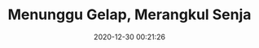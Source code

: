 ---
title: "Menunggu Gelap, Merangkul Senja"
slug: 'menunggu-gelap'
date: 2020-12-30 00:21:26
location: 'Pangandaran, Jawa Barat'
description: 'Ketika angan tak sampai hanya gelap yang menggapai, senja ku rangkul, malam ku terjang'
image: '/assets/images/mahaputera/merangkul_senja.webp'
categories: nature
artist: 'Mahaputera'
---